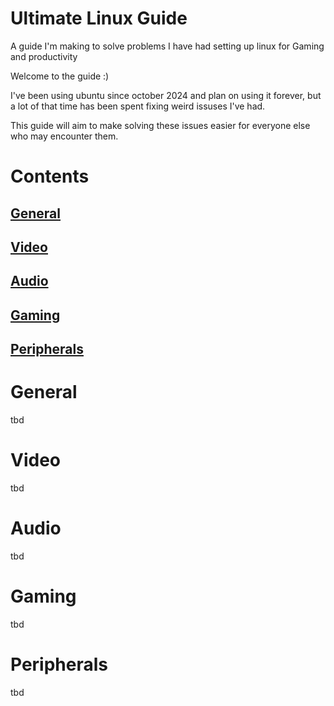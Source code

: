 # Ultimate Linux Guide
A guide I'm making to solve problems I have had setting up linux for Gaming and productivity

Welcome to the guide :)

I've been using ubuntu since october 2024 and plan on using it forever, but a lot of that time has been spent fixing weird issuses I've had.

This guide will aim to make solving these issues easier for everyone else who may encounter them.

# Contents
## [General](#General)
## [Video](#Video)
## [Audio](#Audio)
## [Gaming](#Gaming)
## [Peripherals](#Peripherals)

# General
  tbd
# Video
  tbd
# Audio
  tbd
# Gaming
  tbd
# Peripherals
  tbd

